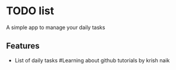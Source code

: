 # TODO list

A simple app to manage your daily tasks

## Features

* List of daily tasks
#Learning about github tutorials by krish naik
